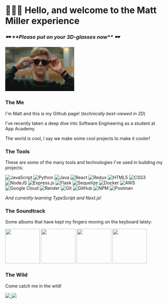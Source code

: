 <div>
  <h1> 🙋🏼‍♂️ Hello, and welcome to the Matt Miller experience </h1>
   <h3><em>🕶️ **Please put on your 3D-glasses now** 🕶️</em></h3>
</div>

<img src="glasses-gif.gif" height="140px" width="220px" />

<h3>The Me</h3>

I'm Matt and this is my Github page! (<em>technically best-viewed in 2D</em>)

I've recently taken a deep dive into Software Engineering as a student at App Academy.

The world is cool, I say we make some cool projects to make it cooler!

<h3>The Tools</h3>

These are some of the many tools and technologies I've used in building my projects:


![JavaScript](https://img.shields.io/badge/javascript-%23323330.svg?style=for-the-badge&logo=javascript&logoColor=%23F7DF1E)
![Python](https://img.shields.io/badge/python-3670A0?style=for-the-badge&logo=python&logoColor=ffdd54)
![Java](https://img.shields.io/badge/java-%23ED8B00.svg?style=for-the-badge&logo=openjdk&logoColor=white)
![React](https://img.shields.io/badge/react-%2320232a.svg?style=for-the-badge&logo=react&logoColor=%2361DAFB)
![Redux](https://img.shields.io/badge/redux-%23593d88.svg?style=for-the-badge&logo=redux&logoColor=white)
![HTML5](https://img.shields.io/badge/html5-%23E34F26.svg?style=for-the-badge&logo=html5&logoColor=white)
![CSS3](https://img.shields.io/badge/css3-%231572B6.svg?style=for-the-badge&logo=css3&logoColor=white)
![NodeJS](https://img.shields.io/badge/node.js-6DA55F?style=for-the-badge&logo=node.js&logoColor=white)
![Express.js](https://img.shields.io/badge/express.js-%23404d59.svg?style=for-the-badge&logo=express&logoColor=%2361DAFB)
![Flask](https://img.shields.io/badge/flask-%23000.svg?style=for-the-badge&logo=flask&logoColor=white)
![Sequelize](https://img.shields.io/badge/Sequelize-52B0E7?style=for-the-badge&logo=Sequelize&logoColor=white)
![Docker](https://img.shields.io/badge/docker-%230db7ed.svg?style=for-the-badge&logo=docker&logoColor=white)
![AWS](https://img.shields.io/badge/AWS-%23FF9900.svg?style=for-the-badge&logo=amazon-aws&logoColor=white)
![Google Cloud](https://img.shields.io/badge/GoogleCloud-%234285F4.svg?style=for-the-badge&logo=google-cloud&logoColor=white)
![Render](https://img.shields.io/badge/Render-%46E3B7.svg?style=for-the-badge&logo=render&logoColor=white)
![Git](https://img.shields.io/badge/git-%23F05033.svg?style=for-the-badge&logo=git&logoColor=white)
![GitHub](https://img.shields.io/badge/github-%23121011.svg?style=for-the-badge&logo=github&logoColor=white)
![NPM](https://img.shields.io/badge/NPM-%23CB3837.svg?style=for-the-badge&logo=npm&logoColor=white)
![Postman](https://img.shields.io/badge/Postman-FF6C37?style=for-the-badge&logo=postman&logoColor=white)


<em>And currently learning TypeScript and Next.js!</em>

<h3>The Soundtrack</h3>

Some albums that have kept my fingers moving on the keyboard lately:

<a href="https://open.spotify.com/album/2pIFOXH6DxLbWcUO19mbXa?si=NEemupfzSBqDAH7FBpYZ0Q"><img height="110px" width="110px" src="https://f4.bcbits.com/img/a1061896265_65" /></a>
<a href="https://open.spotify.com/album/2dIGnmEIy1WZIcZCFSj6i8?si=rfsJoQ-3RaC3-h_pI7xJbg"><img height="110px" width="110px" src="https://static.wikia.nocookie.net/kong/images/1/19/PlasticBeachDay.jpg/revision/latest?cb=20211124211707" /><a/>
<a href="https://open.spotify.com/album/05ag5ukffFozEnXGOeuTTD?si=aiIizRNESxihKqp2wQk7uw"><img height="110px" width="110px" src="https://f4.bcbits.com/img/a1890146474_10.jpg" /></a>
<a href="https://open.spotify.com/album/2ZV63aOqkSh0l49vmvjLOn?si=mgSLvOfgQ_2D3q3fSz4KDA"><img height="110px" width="110px" src="https://best-fit.transforms.svdcdn.com/production/albums/Tennis_-_Yours_Conditionally.jpeg?w=469&h=469&q=100&auto=format&fit=crop&dm=1643651849&s=d5dbd5b178fafe12cde420924ff58c11" /></a>



<h3>The Wild</h3>

Come catch me in the wild!


<a href="https://www.linkedin.com/in/matt-miller-86854aa9/">
  <img src="https://img.shields.io/badge/linkedin-%230077B5.svg?style=for-the-badge&logo=linkedin&logoColor=white" />
</a>

<a href="https://leetcode.com/matchoomeelah/">
  <img src="https://img.shields.io/badge/LeetCode-000000?style=for-the-badge&logo=LeetCode&logoColor=#d16c06" />
</a>



<!--
**matchoomeelah/matchoomeelah** is a ✨ _special_ ✨ repository because its `README.md` (this file) appears on your GitHub profile.

Here are some ideas to get you started:

- 🔭 I’m currently working on ...
- 🌱 I’m currently learning ...
- 👯 I’m looking to collaborate on ...
- 🤔 I’m looking for help with ...
- 💬 Ask me about ...
- 📫 How to reach me: ...
- 😄 Pronouns: ...
- ⚡ Fun fact: ...
-->
